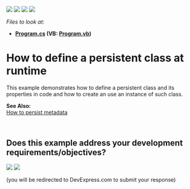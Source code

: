 <!-- default badges list -->
![](https://img.shields.io/endpoint?url=https://codecentral.devexpress.com/api/v1/VersionRange/128585798/13.1.4%2B)
[![](https://img.shields.io/badge/Open_in_DevExpress_Support_Center-FF7200?style=flat-square&logo=DevExpress&logoColor=white)](https://supportcenter.devexpress.com/ticket/details/E1139)
[![](https://img.shields.io/badge/📖_How_to_use_DevExpress_Examples-e9f6fc?style=flat-square)](https://docs.devexpress.com/GeneralInformation/403183)
[![](https://img.shields.io/badge/💬_Leave_Feedback-feecdd?style=flat-square)](#does-this-example-address-your-development-requirementsobjectives)
<!-- default badges end -->
<!-- default file list -->
*Files to look at*:

* **[Program.cs](./CS/Program.cs) (VB: [Program.vb](./VB/Program.vb))**
<!-- default file list end -->
# How to define a persistent class at runtime


<p>This example demonstrates how to define a persistent class and its properties in code and how to create an use an instance of such class.</p><p><strong>See Also:</strong><br />
<a href="https://www.devexpress.com/Support/Center/p/E269">How to persist metadata</a></p>

<br/>


<!-- feedback -->
## Does this example address your development requirements/objectives?

[<img src="https://www.devexpress.com/support/examples/i/yes-button.svg"/>](https://www.devexpress.com/support/examples/survey.xml?utm_source=github&utm_campaign=XPO_how-to-define-a-persistent-class-at-runtime-e1139&~~~was_helpful=yes) [<img src="https://www.devexpress.com/support/examples/i/no-button.svg"/>](https://www.devexpress.com/support/examples/survey.xml?utm_source=github&utm_campaign=XPO_how-to-define-a-persistent-class-at-runtime-e1139&~~~was_helpful=no)

(you will be redirected to DevExpress.com to submit your response)
<!-- feedback end -->
